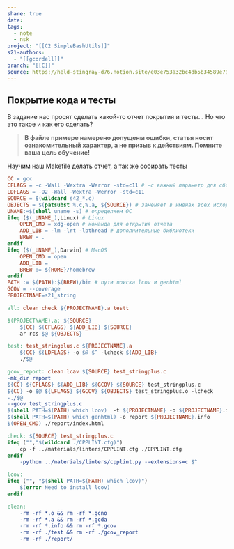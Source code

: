 ```yaml
---
share: true
date: 
tags:
  - note
  - nsk
project: "[[C2 SimpleBashUtils]]"
s21-authors:
  - "[[gcordell]]"
branch: "[[C]]"
source: https://held-stingray-d76.notion.site/e03e753a32bc4db5b34589e79093f1bf
---
```


## Покрытие кода и тесты

В задание нас просят сделать какой-то отчет покрытия и тесты... Но что это такое и как его сделать?

> **В файле примере намерено допущены ошибки, статья носит ознакомительный характер, а не призыв к действиям. Помните ваша цель обучение!**

Научим наш Makefile делать отчет, а так же собирать тесты

```makefile
CC = gcc
CFLAGS = -c -Wall -Wextra -Werror -std=c11 # -с важный параметр для сборки много файловых проектов
LDFLAGS = -O2 -Wall -Wextra -Werror -std=c11
SOURCE = $(wildcard s42_*.c)
OBJECTS = $(patsubst %.c,%.a, ${SOURCE}) # заменяет в именах всех исходников расширение
UNAME:=$(shell uname -s) # определяем ОС
ifeq ($(_UNAME_),Linux) # Linux
	OPEN_CMD = xdg-open # команда для открытия отчета
	ADD_LIB = -lm -lrt -lpthread # дополнительные библиотеки
	BREW = .
endif
ifeq ($(_UNAME_),Darwin) # MacOS
	OPEN_CMD = open
	ADD_LIB =
	BREW := ${HOME}/homebrew
endif
PATH := $(PATH):$(BREW)/bin # пути поиска lcov и genhtml
GCOV = --coverage
PROJECTNAME=s21_string

all: clean check ${PROJECTNAME}.a tеstt

$(PROJECTNAME).a: ${SOURCE}
	${CC} $(CFLAGS) ${ADD_LIB} ${SOURCE}
	ar rcs $@ ${OBJECTS}

test: test_stringplus.c ${PROJECTNAME}.a
	${CC} ${LDFLAGS} -o $@ $^ -lcheck ${ADD_LIB}
	./$@

gcov_report: clean lcav ${SOURCE} test_stringplus.c
-mk_dir report
${CC} ${CFLAGS} ${ADD_LIB} ${GCOV} ${SOURCE} test_stringplus.c
${CC} -o $@ ${LFLAGS} ${GCOV} ${OBJECTS} test_stringplus.o -lcheck
-./$@
--gcov test_stringplus.c
$(shell PATH=$(PATH) which lcov)  -t ${PROJECTNAME} -o ${PROJECTNAME}.info -c -d .
$(shell PATH=$(PATH) which genhtml) -o report ${PROJECTNAME}.info
$(OPEN_CMD) ./report/index.html

check: ${SOURCE} test_stringplus.c
ifeq ("","$(wildcard ./CPPLINT.cfg)")
	cp -f ../materials/linters/CPPLINT.cfg ./CPPLINT.cfg
endif
	-python ../materials/linters/cpplint.py --extensions=c $^

lcov:
ifeq ("", "$(shell PATH=$(PATH) which lcov)")
	$(error Need to install lcov)
endif

clean:
	-rm -rf *.o && rm -rf *.gcno
	-rm -rf *.a && rm -rf *.gcda
	-rm -rf *.info && rm -rf *.gcov
	-rm -rf ./test && rm -rf ./gcov_report
	-rm -rf ./report/
```
